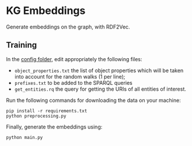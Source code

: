 # KG Embeddings

Generate embeddings on the graph, with RDF2Vec.

## Training

In the [config folder](./config), edit appropriately the following files:
- `object_properties.txt` the list of object properties which will be taken into account for the random walks (1 per line);
- `prefixes.txt` to be added to the SPARQL queries
- `get_entities.rq` the query for getting the URIs of all entities of interest.

Run the following commands for downloading the data on your machine:
    
    pip install -r requirements.txt
    python preprocessing.py

Finally, generate the embeddings using:
    
    python main.py
